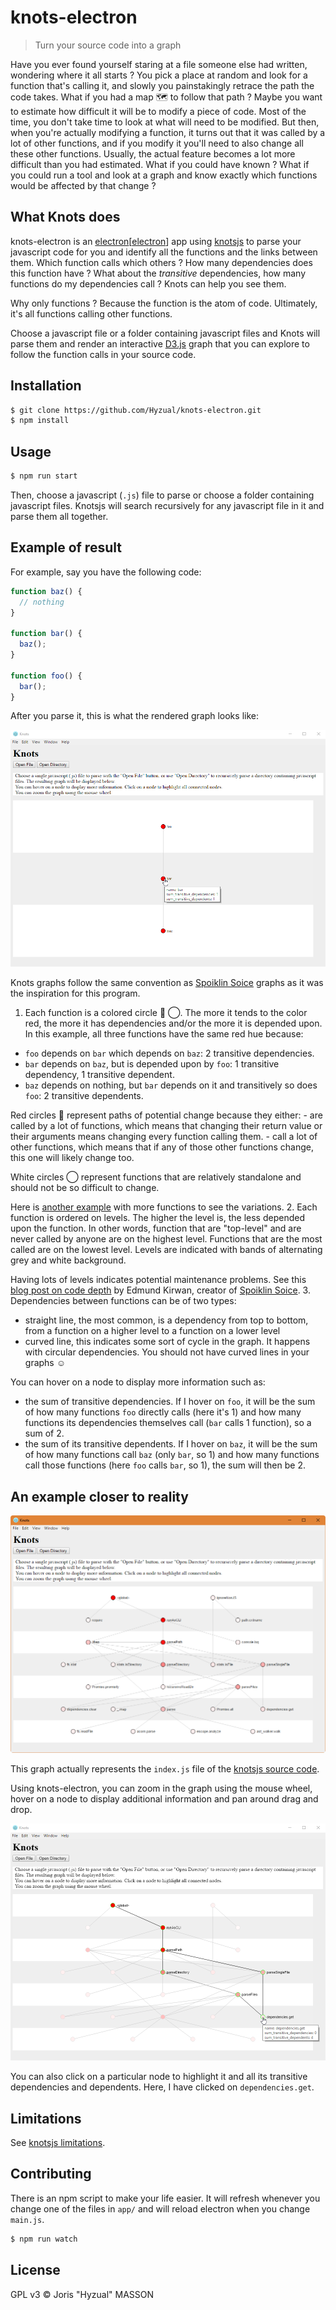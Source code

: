 # knots-electron
> Turn your source code into a graph

Have you ever found yourself staring at a file someone else had written, wondering where it all starts ? You pick a place at random and look for a function that's calling it, and slowly you painstakingly retrace the path the code takes. What if you had a map 🗺 to follow that path ?
Maybe you want to estimate how difficult it will be to modify a piece of code. Most of the time, you don't take time to look at what will need to be modified. But then, when you're actually modifying a function, it turns out that it was called by a lot of other functions, and if you modify it you'll need to also change all these other functions. Usually, the actual feature becomes a lot more difficult than you had estimated. What if you could have known ? What if you could run a tool and look at a graph and know exactly which functions would be affected by that change ?

## What Knots does

knots-electron is an [electron][[electron]] app using [knotsjs][knotsjs] to parse your javascript code for you and identify all the functions and the links between them. Which function calls which others ? How many dependencies does this function have ?  What about the _transitive_ dependencies, how many functions do my dependencies call ? Knots can help you see them.

Why only functions ? Because the function is the atom of code. Ultimately, it's all functions calling other functions.

Choose a javascript file or a folder containing javascript files and Knots will parse them and render an interactive [D3.js][d3js] graph that you can explore to follow the function calls in your source code.

## Installation

```sh
$ git clone https://github.com/Hyzual/knots-electron.git
$ npm install
```

## Usage

```sh
$ npm run start
```

Then, choose a javascript (`.js`) file to parse or choose a folder containing javascript files. Knotsjs will search recursively for any javascript file in it and parse them all together.

## Example of result

For example, say you have the following code:

```js
function baz() {
  // nothing
}

function bar() {
  baz();
}

function foo() {
  bar();
}
```

After you parse it, this is what the rendered graph looks like:

![Rendered graph][example-three-func]

Knots graphs follow the same convention as [Spoiklin Soice][spoiklin] graphs as it was the inspiration for this program.

1. Each function is a colored circle 🔴 ◯. The more it tends to the color red, the more it has dependencies and/or the more it is depended upon. In this example, all three functions have the same red hue because:
  - `foo` depends on `bar` which depends on `baz`: 2 transitive dependencies.
  - `bar` depends on `baz`, but is depended upon by `foo`: 1 transitive dependency, 1 transitive dependent.
  - `baz` depends on nothing, but `bar` depends on it and transitively so does `foo`: 2 transitive dependents.

  Red circles 🔴 represent paths of potential change because they either:
    - are called by a lot of functions, which means that changing their return value or their arguments means changing every function calling them.
    - call a lot of other functions, which means that if any of those other functions change, this one will likely change too.

  White circles ◯ represent functions that are relatively standalone and should not be so difficult to change.

  Here is [another example][other-example] with more functions to see the variations.
2. Each function is ordered on levels. The higher the level is, the less depended upon the function. In other words, function that are "top-level" and are never called by anyone are on the highest level. Functions that are the most called are on the lowest level. Levels are indicated with bands of alternating grey and white background.

  Having lots of levels indicates potential maintenance problems. See this [blog post on code depth][edmundkirwan-depth] by Edmund Kirwan, creator of [Spoiklin Soice][spoiklin].
3. Dependencies between functions can be of two types:
  - straight line, the most common, is a dependency from top to bottom, from a function on a higher level to a function on a lower level
  - curved line, this indicates some sort of cycle in the graph. It happens with circular dependencies. You should not have curved lines in your graphs ☺️

You can hover on a node to display more information such as:

- the sum of transitive dependencies. If I hover on `foo`, it will be the sum of how many functions `foo` directly calls (here it's 1) and how many functions its dependencies themselves call (`bar` calls 1 function), so a sum of 2.
- the sum of its transitive dependents. If I hover on `baz`, it will be the sum of how many functions call `baz`
 (only `bar`, so 1) and how many functions call those functions (here `foo` calls `bar`, so 1), the sum will then be 2.

<a id="other-example"></a>

## An example closer to reality

![Knots parsing knotsjs source code][knots-screenshot]

This graph actually represents the `index.js` file of the [knotsjs source code][knotsjs-screenshot-source-code].

Using knots-electron, you can zoom in the graph using the mouse wheel, hover on a node to display additional information and pan around drag and drop.

![Highlighting a node][knots-screenshot-highlight]

You can also click on a particular node to highlight it and all its transitive dependencies and dependents. Here, I have clicked on `dependencies.get`.

## Limitations

See [knotsjs limitations][knotsjs-limitations].

## Contributing

There is an npm script to make your life easier. It will refresh whenever you change one of the files in `app/` and will reload electron when you change `main.js`.

```sh
$ npm run watch
```

## License

GPL v3 © Joris "Hyzual" MASSON

[example-three-func]: ./media/example-three-func.png
[knots-screenshot-highlight]: ./media/knots-screenshot-highlight.png
[knots-screenshot]: ./media/knots-screenshot.png

[d3js]: https://d3js.org
[edmundkirwan-depth]: http://edmundkirwan.com/general/tuples.html
[electron]: http://electron.atom.io/
[knotsjs-limitations]: https://github.com/Hyzual/knotsjs#limitations
[knotsjs-screenshot-source-code]: https://github.com/Hyzual/knotsjs/blob/c7fe55c588477ba6a3740e5c1c6473a430f01550/lib/index.js
[knotsjs]: https://github.com/Hyzual/knotsjs
[other-example]: #other-example
[spoiklin]: http://edmundkirwan.com/general/spoiklin.html
